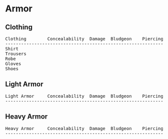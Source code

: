 # Armor #
## Clothing ##
<pre>
Clothing		Concealability	Damage	Bludgeon	Piercing	Ballistic	Weight	Cost
----------------------------------------------------------------------------------------
Shirt
Trousers
Robe
Gloves
Shoes
</pre>

## Light Armor ##
<pre>
Light Armor		Concealability	Damage	Bludgeon	Piercing	Ballistic	Weight	Cost
----------------------------------------------------------------------------------------
</pre>

## Heavy Armor ##
<pre>
Heavy Armor		Concealability	Damage	Bludgeon	Piercing	Ballistic	Weight	Cost
----------------------------------------------------------------------------------------
</pre>